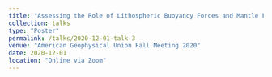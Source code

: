 ```yaml
---
title: "Assessing the Role of Lithospheric Buoyancy Forces and Mantle Flow in        Driving Deformation across the East Africa Rift through 3D Geodynamic Modeling"
collection: talks
type: "Poster"
permalink: /talks/2020-12-01-talk-3
venue: "American Geophysical Union Fall Meeting 2020"
date: 2020-12-01
location: "Online via Zoom"
---
```

